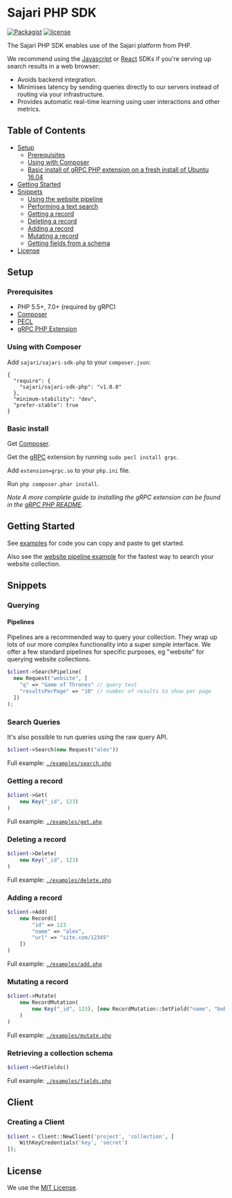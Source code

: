 # Sajari PHP SDK

[![Packagist](https://img.shields.io/packagist/v/sajari/sajari-sdk-php.svg?style=flat-square)](https://packagist.org/packages/sajari/sajari-sdk-php) [![license](http://img.shields.io/badge/license-MIT-green.svg?style=flat-square)](./LICENSE.md)

The Sajari PHP SDK enables use of the Sajari platform from PHP.

We recommend using the [Javascript](https://github.com/sajari/sajari-sdk-js) or [React](https://github.com/sajari/sajari-sdk-react) SDKs if you're serving up search results in a web browser:

- Avoids backend integration.
- Minimises latency by sending queries directly to our servers instead of routing via your infrastructure.
- Provides automatic real-time learning using user interactions and other metrics.

## Table of Contents

* [Setup](#setup)
  * [Prerequisites](#prerequisites)
  * [Using with Composer](#using-with-composer)
  * [Basic install of gRPC PHP extension on a fresh install of Ubuntu 16.04](#basic-install-of-grpc-php-extension-on-a-fresh-install-of-ubuntu-1604)
* [Getting Started](#getting-started)
* [Snippets](#snippets)
  * [Using the website pipeline](#using-the-website-pipeline)
  * [Performing a text search](#performing-a-text-search)
  * [Getting a record](#getting-a-record)
  * [Deleting a record](#deleting-a-record)
  * [Adding a record](#adding-a-record)
  * [Mutating a record](#mutating-a-record)
  * [Getting fields from a schema](#getting-fields-from-a-schema)
* [License](#license)

## Setup

### Prerequisites

- PHP 5.5+, 7.0+ (required by gRPC)
- [Composer](https://getcomposer.org/)
- [PECL](https://pecl.php.net/)
- [gRPC PHP Extension](https://pecl.php.net/package/gRPC)

### Using with Composer

Add `sajari/sajari-sdk-php` to your `composer.json`:
```
{
  "require": {
    "sajari/sajari-sdk-php": "v1.0.0"
  },
  "minimum-stability": "dev",
  "prefer-stable": true
}
```

### Basic install

Get [Composer](https://getcomposer.org/download/).

Get the [gRPC](https://pecl.php.net/package/gRPC) extension by running `sudo pecl install grpc`.

Add `extension=grpc.so` to your `php.ini` file.

Run `php composer.phar install`.

*Note A more complete guide to installing the gRPC extension can be found in the [gRPC PHP README](https://github.com/grpc/grpc/tree/master/src/php).*

## Getting Started

See [examples](./examples) for code you can copy and paste to get started.

Also see the [website pipeline example](./examples/pipeline) for the fastest way to search your website collection.

## Snippets

### Querying

#### Pipelines

Pipelines are a recommended way to query your collection. They wrap up lots of our more complex functionality into a super simple interface.  We offer a few standard pipelines for specific purposes, eg "website" for querying website collections.

```php
$client->SearchPipeline(
  new Request("website", [
    "q" => "Game of Thrones" // query text
    "resultsPerPage" => "10" // number of results to show per page
  ])
);
```

### Search Queries

It's also possible to run queries using the raw query API.

```php
$client->Search(new Request("alex"))
```

Full example: [`./examples/search.php`](./examples/search.php)

### Getting a record

```php
$client->Get(
    new Key("_id", 123)
)
```

Full example: [`./examples/get.php`](./examples/get.php)

### Deleting a record

```php
$client->Delete(
    new Key("_id", 123)
)
```

Full example: [`./examples/delete.php`](./examples/delete.php)

### Adding a record

```php
$client->Add(
    new Record([
        "id" => 123
        "name" => "alex",
        "url" => "site.com/12345"
    ])
)
```

Full example: [`./examples/add.php`](./examples/add.php)

### Mutating a record

```php
$client->Mutate(
    new RecordMutation(
        new Key("_id", 123), [new RecordMutation::SetField("name", "bob")]
    )
)
```

Full example: [`./examples/mutate.php`](./examples/mutate.php)

### Retrieving a collection schema

```php
$client->GetFields()
```

Full example: [`./examples/fields.php`](./examples/fields.php)

## Client

### Creating a Client

```php
$client = Client::NewClient('project', 'collection', [
    WithKeyCredentials('key', 'secret')
]);
```

## License

We use the [MIT License](./LICENSE.md).
